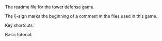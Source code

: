 The readme file for the tower defense game. 

The §-sign marks the beginning of a comment in the files used in this game.

Key shortcuts:

Basic tutorial:
